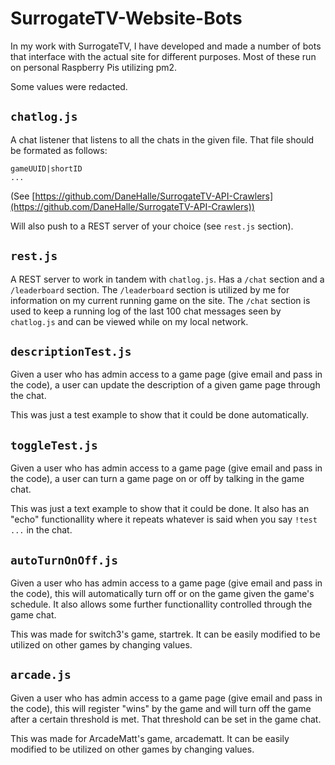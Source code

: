 # SurrogateTV-Website-Bots
In my work with SurrogateTV, I have developed and made a number of bots that interface with the actual site for different purposes. Most of these run on personal Raspberry Pis utilizing pm2. 

Some values were redacted.

## `chatlog.js`
A chat listener that listens to all the chats in the given file. That file should be formated as follows:
```
gameUUID|shortID
...
```
(See [https://github.com/DaneHalle/SurrogateTV-API-Crawlers](https://github.com/DaneHalle/SurrogateTV-API-Crawlers))

Will also push to a REST server of your choice (see `rest.js` section). 

## `rest.js`
A REST server to work in tandem with `chatlog.js`. Has a `/chat` section and a `/leaderboard` section. The `/leaderboard` section is utilized by me for information on my current running game on the site. The `/chat` section is used to keep a running log of the last 100 chat messages seen by `chatlog.js` and can be viewed while on my local network. 

## `descriptionTest.js`
Given a user who has admin access to a game page (give email and pass in the code), a user can update the description of a given game page through the chat. 

This was just a test example to show that it could be done automatically. 

## `toggleTest.js`
Given a user who has admin access to a game page (give email and pass in the code), a user can turn a game page on or off by talking in the game chat. 

This was just a text example to show that it could be done. It also has an "echo" functionallity where it repeats whatever is said when you say `!test ...` in the chat. 

## `autoTurnOnOff.js`
Given a user who has admin access to a game page (give email and pass in the code), this will automatically turn off or on the game given the game's schedule. It also allows some further functionallity controlled through the game chat.

This was made for switch3's game, startrek. It can be easily modified to be utilized on other games by changing values. 

## `arcade.js`
Given a user who has admin access to a game page (give email and pass in the code), this will register "wins" by the game and will turn off the game after a certain threshold is met. That threshold can be set in the game chat. 

This was made for ArcadeMatt's game, arcadematt. It can be easily modified to be utilized on other games by changing values. 
